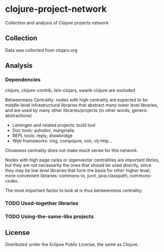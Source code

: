 # clojure-project-network

Collection and analysis of Clojure projects network

## Collection

Data was collected from clojars.org

## Analysis

### Dependencies
clojure, clojure-contrib, lein-clojars, swank-clojure are excluded

Betweenness Centrality: nodes with high centrality are expected to be
middle-level infrastructural libraries that abstract many lower level
libraries, and are used by many other libraries/projects (in other
words, generic abstractions)
- Leiningen and related projects: build tool
- Doc tools: autodoc, marginalia
- REPL tools: reply, drawbridge
- Web frameworks: ring, compojure, noir, clj-http...

Closeness centrality does not make much sense for this network.

Nodes with high page ranks or eigenvector centralities are important
libries, but they are not necessarily the ones that should be used
directly, since they may be low level libraries that form the basis
for other higher level, more convenient libraries: commons-io, junit,
java.classpath, commons-codec.

The most important factor to look at is thus betweenness centrality.

### TODO Used-together libraries


### TODO Using-the-same-libs projects


## License

Distributed under the Eclipse Public License, the same as Clojure.
